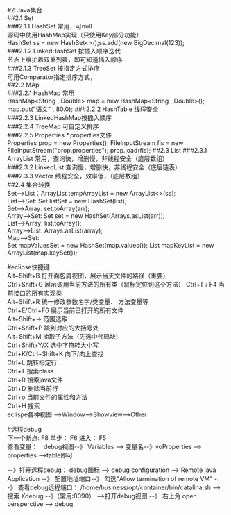 #2.Java集合  
##2.1 Set  
###2.1.1 HashSet 常用，可null   
  源码中使用HashMap实现（只使用Key部分功能）  
    HashSet<BigDecimal> ss = new HashSet<>();ss.add(new BigDecimal(123));  
###2.1.2 LinkedHashSet 按插入顺序迭代  
  节点上维护着双重列表，即可知道插入顺序  
###2.1.3 TreeSet 按指定方式排序  
  可用Comparator指定排序方式，  
##2.2 MAp  
###2.2.1 HashMap 常用  
    HashMap<String , Double> map = new HashMap<String , Double>(); 
    map.put("语文" , 80.0);
###2.2.2 HashTable 线程安全  
###2.2.3 LinkedHashMap按插入顺序  
###2.2.4 TreeMap 可自定义排序  
###2.2.5 Properties *.properties文件  
    Properties prop = new Properties(); 
    FileInputStream fis = new FileInputStream("prop.properties");
    prop.load(fis); 
##2.3 List
###2.3.1 ArrayList 常用，查询快，增删慢，非线程安全（底层数组）  
###2.3.2 LinkedList 查询慢，增删快，非线程安全（底层链表）  
###2.3.3 Vector 线程安全，效率低，（底层数组）  
##2.4 集合转换  
    Set-->List：ArrayList<BigDecimal> tempArrayList = new ArrayList<>(ss);  
    List-->Set: Set<String> listSet = new HashSet<String>(list);  
    Set-->Array: set.toArray(arr);  
    Array-->Set: Set<String> set = new HashSet<String>(Arrays.asList(arr));  
    List-->Array: list.toArray();  
    Array-->List: Arrays.asList(array);  
    Map-->Set:  
        Set<String> mapValuesSet = new HashSet<String>(map.values()); 
        List<String> mapKeyList = new ArrayList<String>(map.keySet()); 


#eclipse快捷键  
    Alt+Shift+B 打开面包屑视图，展示当天文件的路径（重要）  
    Ctrl+Shift+G  展示调用当前方法的所有类（鼠标定位到这个方法） 
    Ctrl+T / F4  当前接口的所有实现类    
    Alt+Shift+R  统一修改参数名字/类变量、 方法变量等  
    Ctrl+E/Ctrl+F6 展示当前已打开的所有文件  
    Alt+Shift+->  范围选取  
    Ctrl+Shift+P  跳到对应的大括号处  
    Alt+Shift+M   抽取子方法（先选中代码块)  
    Ctrl+Shift+Y/X  选中字符转大小写  
    Ctrl+K/Ctrl+Shift+K 向下/向上查找  
    Ctrl+L  跳转指定行  
    Ctrl+T 搜索class  
    Ctrl+R 搜索java文件  
    Ctrl+D  删除当前行  
    Ctrl+o  当前文件的属性和方法  
    Ctrl+H  搜索  
    eclispe各种视图 -->Window-->Showview-->Other  




#远程debug  
下一个断点: F8  单步： F6	  进入： F5  
查看变量：　debug视图--》 Variables --> 变量名--》voProperties --> properties -->table即可  

--》打开远程debug： debug图标 --> debug configuration -->  Remote java Application --》 配置地址端口--》 勾选"Allow termination of remote VM"
--》 查看debug远程端口：  /home/business/opt/container/bin/catalina.sh -->  搜索 Xdebug --》（常用:8090）
-->打开debug视图 --》 右上角 open persperctive --> debug
